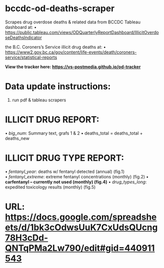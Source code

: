 # bccdc-od-deaths-scraper

Scrapes drug overdose deaths & related data from BCCDC Tableau dashboard at: 
• https://public.tableau.com/views/ODQuarterlyReportDashboard/IllicitOverdoseDeathsIndicator

the B.C. Coroners’s Service illicit drug deaths at: 
• https://www2.gov.bc.ca/gov/content/life-events/death/coroners-service/statistical-reports


**View the tracker here: https://vs-postmedia.github.io/od-tracker**

# Data update instructions:
1. run pdf & tableau scrapers

<!-- MANUAL (just for now, I hope!) -->
# ILLICIT DRUG REPORT:
• *big_num*: Summary text, grafs 1 & 2
    • deaths_total = deaths_total + deaths_new

# ILLICIT DRUG TYPE REPORT:
• *fentanyl_year*: deaths w/ fentanyl detected (annual) (fig.1)
• *fentanyl_extreme*: extreme fentanyl concentrations (monthly) (fig.2)
• **carfentanyl – currently not used (monthly) (fig.4)**
• *drug_types_long*: expedited toxicology results (monthly) (fig.5)

#  URL: https://docs.google.com/spreadsheets/d/1bk3cOdwsUuK7CxUdsQUcng78H3cDd-QNTqPMa2Lw790/edit#gid=440911543 

